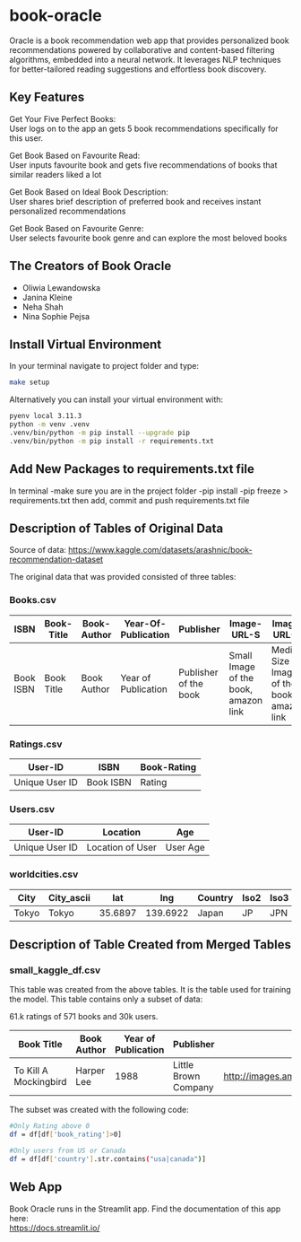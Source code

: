 # book-oracle
Oracle is a book recommendation web app that provides personalized book recommendations powered by collaborative and content-based filtering algorithms, embedded into a neural network. It leverages NLP techniques for better-tailored reading suggestions and effortless book discovery.

## Key Features
Get Your Five Perfect Books:<br> 
User logs on to the app an gets 5 book recommendations specifically for this user.

Get Book Based on Favourite Read:<br>
User inputs  favourite book and gets five 
recommendations of books that 
similar readers liked a lot

Get Book Based on Ideal Book Description:<br>
User shares brief description of preferred book 
and receives instant personalized recommendations

Get Book Based on Favourite Genre:<br>
User selects favourite book genre and 
can explore the most beloved books

## The Creators of Book Oracle
- Oliwia Lewandowska
- Janina Kleine
- Neha Shah
- Nina Sophie Pejsa

## Install Virtual Environment
In your terminal navigate to project folder and type: 
```bash
make setup
```

Alternatively you can install your virtual environment with:

```bash
pyenv local 3.11.3
python -m venv .venv
.venv/bin/python -m pip install --upgrade pip
.venv/bin/python -m pip install -r requirements.txt
```

## Add New Packages to requirements.txt file
In terminal
-make sure you are in the project folder
-pip install <your-package>
-pip freeze > requirements.txt
then add, commit and push requirements.txt file



## Description of Tables of Original Data
Source of data: https://www.kaggle.com/datasets/arashnic/book-recommendation-dataset

The original data that was provided consisted of three tables: 
### Books.csv
| ISBN     | Book-Title | Book-Author | Year-Of-Publication| Publisher     | Image-URL-S | Image-URL-M  | Image-URL-L |
| ----------- | ----------- | ----------- | ----------- | ----------- | ----------- | ----------- | ----------- | 
| Book ISBN     | Book Title |Book Author |Year of Publication| Publisher of the book | Small Image of the book, amazon link | Medium Size Image of the book, amazon link | Large Image of the book, amazon link |

### Ratings.csv
| User-ID      | ISBN |Book-Rating |
| ----------- | ----------- |----------- 
| Unique User ID     | Book ISBN      |Rating   |

### Users.csv   
| User-ID      | Location |Age |
| ----------- | ----------- |----------- 
| Unique User ID     | Location of User      |User Age   |

### worldcities.csv
| City  | City_ascii | lat     | lng      | Country | Iso2 | Iso3 | Admin_name | Capital | Population | Id         |
|-------|------------|---------|----------|---------|------|------|------------|---------|------------|------------|
| Tokyo | Tokyo      | 35.6897 | 139.6922 | Japan   | JP   | JPN  | Tōkyō      | primary | 37732000   | 1392685764 |



## Description of Table Created from Merged Tables


### small_kaggle_df.csv
This table was created from the above tables. It is the table used for training the model. This table contains only a subset of data:

61.k ratings of 571 books and 30k users.

| Book Title  | Book Author | Year of Publication     | Publisher      | Image URL in Size M | Common_Identifier | User ID | ISBN | Book Rating | Age | City         | Country | Description | Rating Count
|-------|------------|---------|----------|---------|------|------|------------|---------|------------|------------|------------|------------|------------|
| To Kill A Mockingbird | Harper Lee     | 1988| Little Brown Company | http://images.amazon.com/images/P/0446310786.01.MZZZZZZZ.jpg   | 38   | 85526  | 0060935464      | 9 | 36   | Victoria | Canada | The unforgettable novel of...|

The subset was created with the following code:
```bash
#Only Rating above 0
df = df[df['book_rating']>0]

#Only users from US or Canada
df = df[df['country'].str.contains("usa|canada")]
```

## Web App

Book Oracle runs in the Streamlit app. Find the documentation of this app here:<br>
https://docs.streamlit.io/